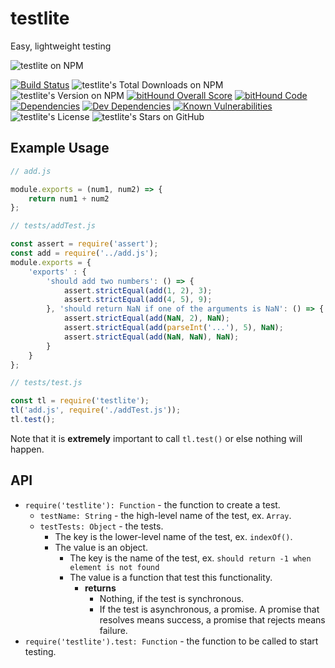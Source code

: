 # testlite
Easy, lightweight testing

![testlite on NPM](https://nodei.co/npm/google-sign-in.png)

[![Build Status](https://travis-ci.org/javacoolme/testlite.svg?branch=master)](https://travis-ci.org/javacoolme/testlite) ![testlite's Total Downloads on NPM](https://img.shields.io/npm/dt/testlite.svg) ![testlite's Version on NPM](https://img.shields.io/npm/v/testlite.svg) [![bitHound Overall Score](https://www.bithound.io/github/javacoolme/testlite/badges/score.svg)](https://www.bithound.io/github/javacoolme/testlite) [![bitHound Code](https://www.bithound.io/github/javacoolme/testlite/badges/code.svg)](https://www.bithound.io/github/javacoolme/testlite) [![Dependencies](https://www.bithound.io/github/javacoolme/testlite/badges/dependencies.svg)](https://www.bithound.io/github/javacoolme/testlite/master/dependencies/npm) [![Dev Dependencies](https://www.bithound.io/github/javacoolme/testlite/badges/devDependencies.svg)](https://www.bithound.io/github/javacoolme/testlite/master/dependencies/npm) [![Known Vulnerabilities](https://snyk.io/test/github/javacoolme/testlite/badge.svg)](https://snyk.io/test/github/javacoolme/testlite) ![testlite's License](https://img.shields.io/npm/l/testlite.svg) ![testlite's Stars on GitHub](https://img.shields.io/github/stars/javacoolme/testlite.svg?style=social&label=Star)

## Example Usage
```javascript
// add.js

module.exports = (num1, num2) => {
	return num1 + num2
};

// tests/addTest.js

const assert = require('assert');
const add = require('../add.js');
module.exports = {
	'exports' : {
		'should add two numbers': () => {
			assert.strictEqual(add(1, 2), 3);
			assert.strictEqual(add(4, 5), 9);
		}, 'should return NaN if one of the arguments is NaN': () => {
			assert.strictEqual(add(NaN, 2), NaN);
			assert.strictEqual(add(parseInt('...'), 5), NaN);
			assert.strictEqual(add(NaN, NaN), NaN);
		}
	}
};

// tests/test.js

const tl = require('testlite');
tl('add.js', require('./addTest.js'));
tl.test();
```

Note that it is **extremely** important to call `tl.test()` or else nothing will happen.

## API

- `require('testlite'): Function` - the function to create a test.
	- `testName: String` - the high-level name of the test, ex. `Array`.
	- `testTests: Object` - the tests.
		- The key is the lower-level name of the test, ex. `indexOf()`.
		- The value is an object.
			- The key is the name of the test, ex. `should return -1 when element is not found`
			- The value is a function that test this functionality.
				- **returns**
					- Nothing, if the test is synchronous.
					- If the test is asynchronous, a promise. A promise that resolves means success, a promise that rejects means failure.
- `require('testlite').test: Function` - the function to be called to start testing.
